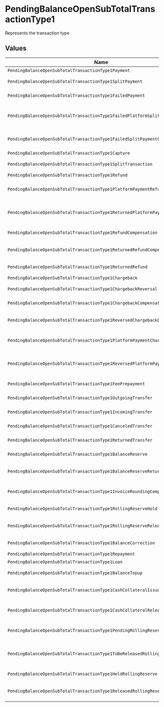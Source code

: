 # PendingBalanceOpenSubTotalTransactionType1

Represents the transaction type


## Values

| Name                                                                          | Value                                                                         |
| ----------------------------------------------------------------------------- | ----------------------------------------------------------------------------- |
| `PendingBalanceOpenSubTotalTransactionType1Payment`                           | payment                                                                       |
| `PendingBalanceOpenSubTotalTransactionType1SplitPayment`                      | split-payment                                                                 |
| `PendingBalanceOpenSubTotalTransactionType1FailedPayment`                     | failed-payment                                                                |
| `PendingBalanceOpenSubTotalTransactionType1FailedPlatformSplitPayment`        | failed-platform-split-payment                                                 |
| `PendingBalanceOpenSubTotalTransactionType1FailedSplitPaymentCompensation`    | failed-split-payment-compensation                                             |
| `PendingBalanceOpenSubTotalTransactionType1Capture`                           | capture                                                                       |
| `PendingBalanceOpenSubTotalTransactionType1SplitTransaction`                  | split-transaction                                                             |
| `PendingBalanceOpenSubTotalTransactionType1Refund`                            | refund                                                                        |
| `PendingBalanceOpenSubTotalTransactionType1PlatformPaymentRefund`             | platform-payment-refund                                                       |
| `PendingBalanceOpenSubTotalTransactionType1ReturnedPlatformPaymentRefund`     | returned-platform-payment-refund                                              |
| `PendingBalanceOpenSubTotalTransactionType1RefundCompensation`                | refund-compensation                                                           |
| `PendingBalanceOpenSubTotalTransactionType1ReturnedRefundCompensation`        | returned-refund-compensation                                                  |
| `PendingBalanceOpenSubTotalTransactionType1ReturnedRefund`                    | returned-refund                                                               |
| `PendingBalanceOpenSubTotalTransactionType1Chargeback`                        | chargeback                                                                    |
| `PendingBalanceOpenSubTotalTransactionType1ChargebackReversal`                | chargeback-reversal                                                           |
| `PendingBalanceOpenSubTotalTransactionType1ChargebackCompensation`            | chargeback-compensation                                                       |
| `PendingBalanceOpenSubTotalTransactionType1ReversedChargebackCompensation`    | reversed-chargeback-compensation                                              |
| `PendingBalanceOpenSubTotalTransactionType1PlatformPaymentChargeback`         | platform-payment-chargeback                                                   |
| `PendingBalanceOpenSubTotalTransactionType1ReversedPlatformPaymentChargeback` | reversed-platform-payment-chargeback                                          |
| `PendingBalanceOpenSubTotalTransactionType1FeePrepayment`                     | fee-prepayment                                                                |
| `PendingBalanceOpenSubTotalTransactionType1OutgoingTransfer`                  | outgoing-transfer                                                             |
| `PendingBalanceOpenSubTotalTransactionType1IncomingTransfer`                  | incoming-transfer                                                             |
| `PendingBalanceOpenSubTotalTransactionType1CanceledTransfer`                  | canceled-transfer                                                             |
| `PendingBalanceOpenSubTotalTransactionType1ReturnedTransfer`                  | returned-transfer                                                             |
| `PendingBalanceOpenSubTotalTransactionType1BalanceReserve`                    | balance-reserve                                                               |
| `PendingBalanceOpenSubTotalTransactionType1BalanceReserveReturn`              | balance-reserve-return                                                        |
| `PendingBalanceOpenSubTotalTransactionType1InvoiceRoundingCompensation`       | invoice-rounding-compensation                                                 |
| `PendingBalanceOpenSubTotalTransactionType1RollingReserveHold`                | rolling-reserve-hold                                                          |
| `PendingBalanceOpenSubTotalTransactionType1RollingReserveRelease`             | rolling-reserve-release                                                       |
| `PendingBalanceOpenSubTotalTransactionType1BalanceCorrection`                 | balance-correction                                                            |
| `PendingBalanceOpenSubTotalTransactionType1Repayment`                         | repayment                                                                     |
| `PendingBalanceOpenSubTotalTransactionType1Loan`                              | loan                                                                          |
| `PendingBalanceOpenSubTotalTransactionType1BalanceTopup`                      | balance-topup                                                                 |
| `PendingBalanceOpenSubTotalTransactionType1CashCollateralIssuance`            | cash-collateral-issuance';                                                    |
| `PendingBalanceOpenSubTotalTransactionType1CashCollateralRelease`             | cash-collateral-release                                                       |
| `PendingBalanceOpenSubTotalTransactionType1PendingRollingReserve`             | pending-rolling-reserve                                                       |
| `PendingBalanceOpenSubTotalTransactionType1ToBeReleasedRollingReserve`        | to-be-released-rolling-reserve                                                |
| `PendingBalanceOpenSubTotalTransactionType1HeldRollingReserve`                | held-rolling-reserve                                                          |
| `PendingBalanceOpenSubTotalTransactionType1ReleasedRollingReserve`            | released-rolling-reserve                                                      |